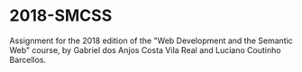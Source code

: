 # 2018-SMCSS
Assignment for the 2018 edition of the "Web Development and the Semantic Web" course, by Gabriel dos Anjos Costa Vila Real and Luciano Coutinho Barcellos.
